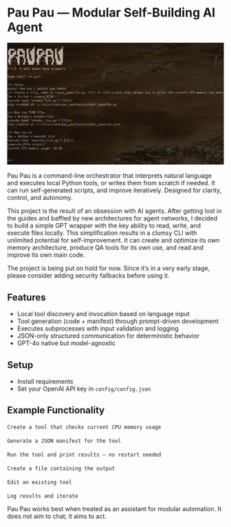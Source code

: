 # Pau Pau — Modular Self-Building AI Agent

![Grid](cover.png)

Pau Pau is a command-line orchestrator that interprets natural language and executes local Python tools, or writes them from scratch if needed. It can run self-generated scripts, and improve iteratively. Designed for clarity, control, and autonomy.

This project is the result of an obsession with AI agents. After getting lost in the guides and baffled by new architectures for agent networks, I decided to build a simple GPT wrapper with the key ability to read, write, and execute files locally. This simplification results in a clumsy CLI with unlimited potential for self-improvement. It can create and optimize its own memory architecture, produce QA tools for its own use, and read and improve its own main code.

The project is being put on hold for now. Since it’s in a very early stage, please consider adding security fallbacks before using it.

## Features

- Local tool discovery and invocation based on language input
- Tool generation (code + manifest) through prompt-driven development
- Executes subprocesses with input validation and logging
- JSON-only structured communication for deterministic behavior
- GPT-4o native but model-agnostic

## Setup

- Install requirements
- Set your OpenAI API key in `config/config.json`

## Example Functionality

    Create a tool that checks current CPU memory usage

    Generate a JSON manifest for the tool

    Run the tool and print results — no restart needed

    Create a file containing the output

    Edit an existing tool

    Log results and iterate

Pau Pau works best when treated as an assistant for modular automation. It does not aim to chat; it aims to act.

